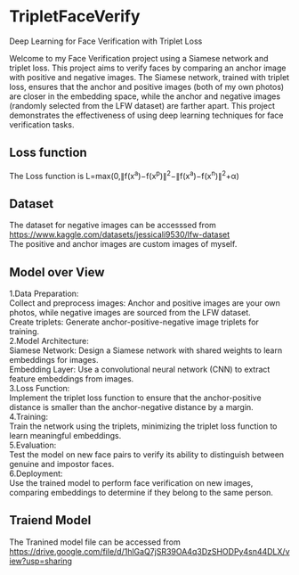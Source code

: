 # TripletFaceVerify
Deep Learning for Face Verification with Triplet Loss

Welcome to my Face Verification project using a Siamese network and triplet loss. This project aims to verify faces by comparing an anchor image with positive and negative images. The Siamese network, trained with triplet loss, ensures that the anchor and positive images (both of my own photos) are closer in the embedding space, while the anchor and negative images (randomly selected from the LFW dataset) are farther apart. This project demonstrates the effectiveness of using deep learning techniques for face verification tasks.

## Loss function 
The Loss function is L=max(0,∥f(x<sup>a</sup>)−f(x<sup>p</sup>)∥<sup>2</sup>−∥f(x<sup>a</sup>)−f(x<sup>n</sup>)∥<sup>2</sup>+α)
## Dataset 
The dataset for negative images can be  accesssed from https://www.kaggle.com/datasets/jessicali9530/lfw-dataset<br>
The positive and anchor images are custom images of myself. 

## Model over View 
1.Data Preparation:<br>
    Collect and preprocess images: Anchor and positive images are your own photos, while negative images are sourced from the LFW dataset.<br>
    Create triplets: Generate anchor-positive-negative image triplets for training.<br>
2.Model Architecture:<br>
    Siamese Network: Design a Siamese network with shared weights to learn embeddings for images.<br>
    Embedding Layer: Use a convolutional neural network (CNN) to extract feature embeddings from images.<br>
3.Loss Function:<br>
    Implement the triplet loss function to ensure that the anchor-positive distance is smaller than the anchor-negative distance by a margin.<br>
4.Training:<br>
    Train the network using the triplets, minimizing the triplet loss function to learn meaningful embeddings.<br>
5.Evaluation:<br>
    Test the model on new face pairs to verify its ability to distinguish between genuine and impostor faces.<br>
6.Deployment:<br>
    Use the trained model to perform face verification on new images, comparing embeddings to determine if they belong to the same person.<br>

## Traiend Model
The Tranined model file can be accessed from https://drive.google.com/file/d/1hlGaQ7jSR39OA4q3DzSHODPy4sn44DLX/view?usp=sharing
